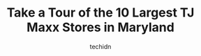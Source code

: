 ---
layout: ampstory
image: https://i0.wp.com/www.depkes.org/wp-content/uploads/2023/06/tj-maxx-0-in-maryland-1685968214.jpeg?resize=640,853
author: techidn
featured: false
description: Discover the impressive array of TJ Maxx options in Maryland, where you can find 10 of the largest TJ Maxx establishments in the area. From renowned classics to hidden gems, Maryland offers 
title: Take a Tour of the 10 Largest TJ Maxx Stores in Maryland
cover:
   title: Take a Tour of the 10 Largest TJ Maxx Stores in Maryland
   subtitle: Rickpate
   background: https://www.depkes.org/wp-content/uploads/2023/06/tj-maxx-0-in-maryland-1685968214.jpeg

pages: 
 - layout: thirds
   top: <h1>#1 T.J. Maxx</h1>
   bottom: "<p>The items sold here are classy and affordable. Inexpensive Luxury!!!✅</p>"
   background: https://www.depkes.org/wp-content/uploads/2023/06/tj-maxx-1-in-maryland-1685968214.jpeg
   backgroundblur: true
 - layout: thirds
   top: <h1>#2 T.J. Maxx</h1>
   bottom: "<p>1776 E Jefferson St, Rockville, MD 20852, United States</p>"
   background: https://www.depkes.org/wp-content/uploads/2023/06/tj-maxx-2-in-maryland-1685968214.jpeg
   cta:
      link: https://www.depkes.org/blog/take-a-tour-of-the-10-largest-tj-maxx-stores-in-maryland/
      text: Take a Tour of the 10 Largest TJ Maxx Stores in Maryland
 - layout: thirds
   top: <h1>#3 T.J. Maxx</h1>
   bottom: "<p>3500 East-West Hwy, Hyattsville, MD 20782, United States</p>"
   background: https://www.depkes.org/wp-content/uploads/2023/06/tj-maxx-3-in-maryland-1685968215.jpeg
   cta:
      link: https://www.depkes.org/blog/take-a-tour-of-the-10-largest-tj-maxx-stores-in-maryland/
      text: Take a Tour of the 10 Largest TJ Maxx Stores in Maryland
 - layout: thirds
   top: <h1>#4 T.J. Maxx</h1>
   bottom: "<p>6231 Columbia Crossing Cir, Columbia, MD 21046, United States</p>"
   background: https://images.unsplash.com/photo-1527066579998-dbbae57f45ce?ixlib=rb-4.0.3&ixid=MnwxMjA3fDB8MHxwaG90by1wYWdlfHx8fGVufDB8fHx8&auto=format&fit=crop&w=640&h=853&q=80
   cta:
      link: https://www.depkes.org/blog/take-a-tour-of-the-10-largest-tj-maxx-stores-in-maryland/
      text: Take a Tour of the 10 Largest TJ Maxx Stores in Maryland
 - layout: thirds
   top: <h1>#5 T.J. Maxx</h1>
   bottom: "<p>2969 Festival Way, Waldorf, MD 20601, United States</p>"
   background: https://images.unsplash.com/photo-1541356665065-22676f35dd40?ixlib=rb-4.0.3&ixid=MnwxMjA3fDB8MHxwaG90by1wYWdlfHx8fGVufDB8fHx8&auto=format&fit=crop&w=640&h=853&q=80
   cta:
      link: https://www.depkes.org/blog/take-a-tour-of-the-10-largest-tj-maxx-stores-in-maryland/
      text: Take a Tour of the 10 Largest TJ Maxx Stores in Maryland
 - layout: thirds
   top: <h1>#6 T.J. Maxx</h1>
   bottom: "<p>1238 Putty Hill Ave, Towson, MD 21286, United States</p>"
   background: https://images.unsplash.com/photo-1552083974-186346191183?ixlib=rb-4.0.3&ixid=MnwxMjA3fDB8MHxwaG90by1wYWdlfHx8fGVufDB8fHx8&auto=format&fit=crop&w=640&h=853&q=80
   cta:
      link: https://www.depkes.org/blog/take-a-tour-of-the-10-largest-tj-maxx-stores-in-maryland/
      text: Take a Tour of the 10 Largest TJ Maxx Stores in Maryland
 - layout: thirds
   top: <h1>#7 T.J. Maxx</h1>
   bottom: "<p>5257 Campbell Blvd, Nottingham, MD 21236, United States</p>"
   background: https://images.unsplash.com/photo-1518640467707-6811f4a6ab73?ixlib=rb-4.0.3&ixid=MnwxMjA3fDB8MHxwaG90by1wYWdlfHx8fGVufDB8fHx8&auto=format&fit=crop&w=640&h=853&q=80
   cta:
      link: https://www.depkes.org/blog/take-a-tour-of-the-10-largest-tj-maxx-stores-in-maryland/
      text: Take a Tour of the 10 Largest TJ Maxx Stores in Maryland
 - layout: thirds
   middle: Continue reading...
   background: https://images.unsplash.com/photo-1608411404720-c8f0417bcdba?ixlib=rb-4.0.3&ixid=MnwxMjA3fDB8MHxwaG90by1wYWdlfHx8fGVufDB8fHx8&auto=format&fit=crop&w=640&h=853&q=80
   cta:
      link: https://www.depkes.org/blog/take-a-tour-of-the-10-largest-tj-maxx-stores-in-maryland/
      text: Take a Tour of the 10 Largest TJ Maxx Stores in Maryland
      
---